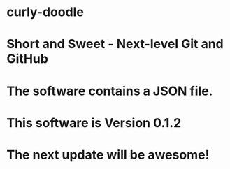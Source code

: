 # curly-doodle
# Short and Sweet - Next-level Git and GitHub
# The software contains a JSON file.
# This software is Version 0.1.2
# The next update will be awesome!

